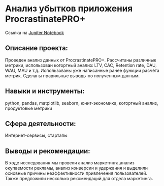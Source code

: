 # Анализ убытков приложения ProcrastinatePRO+

Ссылка на [Jupiter Notebook](https://github.com/AnastasiaKoshk/Portfolio/blob/main/Lossanalysis/LossAnalysis.ipynb)

## Описание проекта:
Проведен анализ данных от ProcrastinatePRO+.
Рассчитаны различные метрики, использован когортный анализ: LTV, CAC, Retention rate, DAU, WAU, MAU и т.д. Использованы уже написанные ранее функции расчёта метрик. Сделаны правильные выводы по полученным данным.

## Навыки и инструменты:
python, pandas, matplotlib, seaborn, юнит-экономика, когортный анализ, продуктовые метрики

## Сфера деятельности:
Интернет-сервисы, стартапы

## Выводы и рекомендации:
В ходе исследования мы провели анализ маркетинга,анализ окупаемости рекламы, анализ конверсии и удержания и выделили основные причины неэффективности привлечения пользователей. Также предложили несколько рекомендаций для отдела маркетинга.

